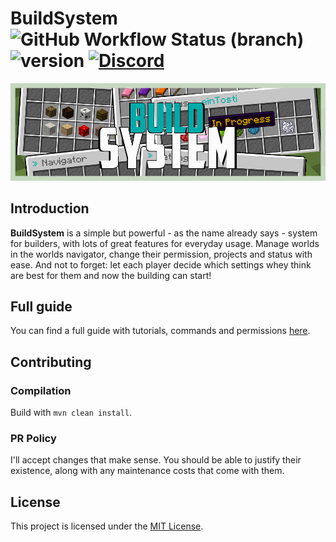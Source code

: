 # BuildSystem ![GitHub Workflow Status (branch)](https://img.shields.io/github/workflow/status/einTosti/BuildSystem/Build%20main/master) ![version](https://img.shields.io/github/v/release/einTosti/BuildSystem) [![Discord](https://img.shields.io/discord/419460301403193344.svg?label=&logo=discord&logoColor=ffffff&color=7389D8&labelColor=6A7EC2)](https://discord.com/invite/Nt467Rf)

![Screenshot](.github/header.png)



## Introduction
**BuildSystem** is a simple but powerful - as the name already says - system for builders, with lots of great features for everyday usage.
Manage worlds in the worlds navigator, change their permission, projects and status with ease.
And not to forget: let each player decide which settings whey think are best for them and now the building can start!


## Full guide
You can find a full guide with tutorials, commands and permissions [here](https://buildsystem.eintosti.de/).


## Contributing

### Compilation
Build with `mvn clean install`.

### PR Policy
I'll accept changes that make sense. You should be able to justify their existence, along with any maintenance costs that come with them.

## License
This project is licensed under the [MIT License](LICENSE).
